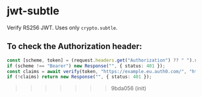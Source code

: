 # jwt-subtle

Verify RS256 JWT. Uses only `crypto.subtle`.

## To check the Authorization header:

```typescript
const [scheme, token] = (request.headers.get("Authorization") ?? " ").split(" ");
if (scheme !== "Bearer") new Response("", { status: 401 });
const claims = await verify(token, "https://example.eu.auth0.com/", "http://example.com");
if (!claims) return new Response("", { status: 401 });
```
>>>>>>> 9bda056 (init)
